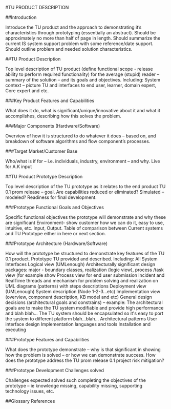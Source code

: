 #TU PRODUCT DESCRIPTION


##Introduction

Introduce the TU product and the approach to demonstrating it’s characteristics through prototyping (essentially an abstract).  Should be approximately no more than half of page in length.  Should summarize the current IS system support problem with some reference/date support.  Should outline problem and needed solution characteristics.


##TU Product Description

Top level description of TU product (define functional scope - release ability to perform required functionality) for the average (stupid) reader – summary of the solution – and its goals and objectives.
Including:
System context – picture TU and interfaces to end user, learner, domain expert, Core expert and etc.

###Key Product Features and Capabilities

What does it do, what is significant/unique/innovative about it and what it accomplishes, describing how this solves the problem.

###Major Components (Hardware/Software)

Overview of how it is structured to do whatever it does – based on, and breakdown of software algorithms and flow component’s processes.

###Target Market/Customer Base

Who/what is if for – i.e. individuals, industry, environment – and why. Live for A.K input

##TU Product Prototype Description

Top level description of the TU prototype as it relates to the end product TU 0.1 prom release – goal.  Are capabilities reduced or eliminated? Simulated – modeled? Readiness for final development.

###Prototype Functional Goals and Objectives

Specific functional objectives the prototype will demonstrate and why these are significant Environment- show customer how we can do it, easy to use, intuitive, etc.  Input, Output.  Table of comparison between Current systems and TU Prototype either in here or next section.

###Prototype Architecture (Hardware/Software)

How will the prototype be structured to demonstrate key features of the TU 0.1 product.  Prototype TU provided and described.
Including:
All System Interfaces
Logical view (UMLenough)
Architecturally significant design packages: major - boundary classes, realization (logic view), process /task view (for example show Process view for end user submission  incident and RealTime threads and mechanism for problem solving and realization on UML diagrams (patterns) with steps descriptions
Deployment view (UMLenough)
System description (Node 1-2-3…etc)
Implementation view (overview, component description, KB model and etc)
General design decisions (architectural goals and constrains) – example: The architectural goals are to make the TU system modifiable and provide high performance and blah blah…  The TU system should be encapsulated so it's easy to port the system to different platform blah…blah…
Architectural patterns
User interface design
Implementation languages and tools
Installation and executing

###Prototype Features and Capabilities

What does the prototype demonstrate – why is that significant in showing how the problem is solved – or how we can demonstrate success. How does the prototype address the TU prom release 0.1 project risk mitigation?

###Prototype Development Challenges solved

Challenges expected solved such completing the objectives of the prototype – ie knowledge missing, capability missing, supporting technology issues, etc.

##Glossary
References


